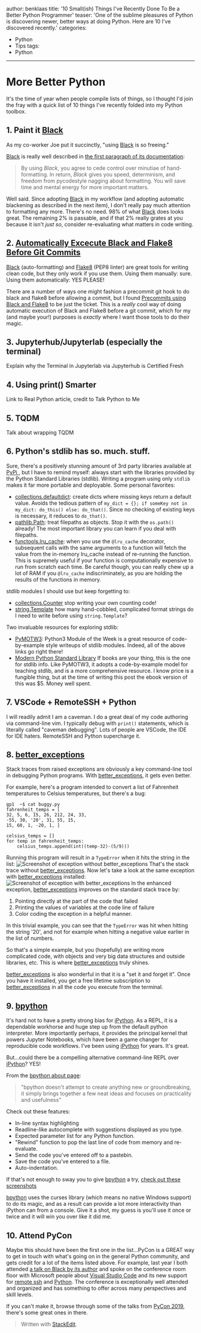 
author: benklaas
title: '10 Small(ish) Things I've Recently Done To Be a Better Python Programmer'
teaser: 'One of the sublime pleasures of Python is discovering newer, better ways at doing Python. Here are 10 I've discovered recently.'
categories: 
- Python
- Tips
tags:
- Python
---

# More Better Python

It's the time of year when people compile lists of things, so I thought I'd join the fray with a quick list of 10 things I've recently folded into my Python toolbox.

## 1. Paint it [Black](https://black.readthedocs.io/en/stable/)

As my co-worker Joe put it succinctly, "using [Black]([https://github.com/psf/black](https://github.com/psf/black)) is so freeing."

[Black]([https://github.com/psf/black](https://github.com/psf/black)) is really well described in [the first paragraph of its documentation](https://black.readthedocs.io/en/stable/):

> By using _Black_, you agree to cede control over minutiae of hand-formatting. In return, _Black_ gives you speed, determinism, and freedom from pycodestyle nagging about formatting. You will save time and mental energy for more important matters.

Well said. Since adopting [Black]([https://github.com/psf/black](https://github.com/psf/black)) in my workflow (and adopting automatic blackening as described in the next item), I don't really pay much attention to formatting any more. There's no need. 98% of what [Black]([https://github.com/psf/black](https://github.com/psf/black)) does looks great. The remaining 2% is passable, and if that 2% really grates at you because it isn't *just so*, consider re-evaluating what matters in code writing.

## 2. [Automatically Excecute Black and Flake8 Before Git Commits](https://ljvmiranda921.github.io/notebook/2018/06/21/precommits-using-black-and-flake8/)

[Black](https://github.com/psf/black) (auto-formatting) and [Flake8](http://flake8.pycqa.org/en/latest/) (PEP8 linter) are great tools for writing clean code, but they only work if you use them. Using them manually: sure. Using them automatically: YES PLEASE!

There are a number of ways one might fashion a precommit git hook to do black and flake8 before allowing a commit, but I found [Precommits using Black and Flake8](https://ljvmiranda921.github.io/notebook/2018/06/21/precommits-using-black-and-flake8/) to be just the ticket. This is a *really* cool way of doing automatic execution of Black and Flake8 before a git commit, which for my (and maybe your!) purposes is *exactly* where I want those tools to do their magic.

## 3. Jupyterhub/Jupyterlab (especially the terminal)

Explain why the Terminal in Jupyterlab via Jupyterhub is Certified Fresh

## 4. Using print() Smarter

Link to Real Python article, credit to Talk Python to Me

## 5. TQDM

Talk about wrapping TQDM

## 6. Python's stdlib has so. much. stuff.

Sure, there's a positively stunning amount of 3rd party libraries available at [PyPi ](https://pypi.org/search/?c=Programming%20Language%20::%20Python%20::%203), but I have to remind myself: always start with the libraries provided by the Python Standard Libraries (stdlib). Writing a program using only `stdlib` makes it far more portable and deployable. Some personal favorites:
* [collections.defaultdict](https://pymotw.com/3/collections/defaultdict.html): create dicts where missing keys return a default value. Avoids the tedious pattern of `my_dict = {}; if someKey not in my_dict: do_this() else: do_that()`. Since no checking of existing keys is necessary, it reduces to `do_that()`.
* [pathlib.Path](https://pymotw.com/3/pathlib/index.html): treat filepaths as objects. Stop it with the `os.path()` already! The most important library you can learn if you deal with filepaths.
* [functools.lru_cache](https://pymotw.com/3/functools/index.html): when you use the `@lru_cache` decorator, subsequent calls with the same arguments to a function will fetch the value from the in-memory lru_cache instead of re-running the function. This is supremely useful if your function is computationally expensive to run from scratch each time. Be careful though, you can really chew up a lot of RAM if you `@lru_cache` indiscriminately, as you are holding the results of the functions in memory.

stdlib modules I should use but keep forgetting to:
* [collections.Counter](https://pymotw.com/3/collections/counter.html) stop writing your own counting code!
* [string.Template](https://pymotw.com/3/string/index.html) how many hand-cobbled, complicated format strings do I need to write before using `string.Template`?

Two invaluable resources for exploring stdlib:
* [PyMOTW3](https://pymotw.com/3/index.html): Python3 Module of the Week is a great resource of code-by-example style writeups of stdlib modules. Indeed, all of the above links go right there!
* [Modern Python Standard Library](https://www.packtpub.com/application-development/modern-python-standard-library-cookbook) If books are your thing, this is the one for stdlib info. Like PyMOTW3, it adopts a code-by-example model for teaching stdlib, and is a more comprehensive resource. I know price is a fungible thing, but at the time of writing this post the ebook version of this was $5. Money well spent.

## 7. VSCode + RemoteSSH + Python

I will readily admit I am a caveman. I do a great deal of my code authoring via command-line vim. I typically debug with `print()` statements, which is literally called "caveman debugging". Lots of people are VSCode, the IDE for IDE haters. RemoteSSH and Python supercharge it.

## 8. [better_exceptions](https://github.com/Qix-/better-exceptions)
Stack traces from raised exceptions are obviously a key command-line tool in debugging Python programs. With [better_exceptions](https://github.com/Qix-/better-exceptions), it gets even better.
 
 For example, here's a program intended to convert a list of Fahrenheit temperatures to Celsius temperatures, but there's a bug:

    gp1  ~$ cat buggy.py
    fahrenheit_temps = [
    32, 5, 6, 15, 26, 212, 24, 33,
    -55, 30, '20', 31, 55, 15,
    15, 60, 1, -20, 1, ]
    
    celsius_temps = []
    for temp in fahrenheit_temps:
        celsius_temps.append(int((temp-32)-(5/9)))

Running this program will result in a `TypeError` when it hits the string in the list:
![Screenshot of exception without better_exceptions](https://benklaas.com/badexceptions.png)
That's the stack trace without [better_exceptions](https://github.com/Qix-/better-exceptions). Now let's take a look at the same exception with [better_exceptions](https://github.com/Qix-/better-exceptions) installed:
![Screenshot of exception with better_exceptions](https://benklaas.com/betterexceptions.png)
In the enhanced exception, [better_exceptions](https://github.com/Qix-/better-exceptions) improves on the standard stack trace by:

 1. Pointing directly at the part of the code that failed
 2. Printing the values of variables at the code line of failure
 3. Color coding the exception in a helpful manner.

In this trivial example, you can see that the `TypeError` was hit when hitting the string '20', and not for example when hitting a negative value earlier in the list of numbers.

So that's a simple example, but you (hopefully) are writing more complicated code, with objects and very big data structures and outside libraries, etc. This is where [better_exceptions](https://github.com/Qix-/better-exceptions) truly shines.

[better_exceptions](https://github.com/Qix-/better-exceptions) is also wonderful in that it is a "set it and forget it". Once you have it installed, you get a free lifetime subscription to [better_exceptions](https://github.com/Qix-/better-exceptions) in all the code you execute from the terminal.

## 9. [bpython](https://bpython-interpreter.org/)

It's hard not to have a pretty strong bias for [iPython](http://ipython.org/). As a REPL, it is a dependable workhorse and huge step up from the default python interpreter. More importantly perhaps, it provides the principal kernel that powers Jupyter Notebooks, which have been a game changer for reproducible code workflows. I've been using [iPython](http://ipython.org/) for years. It's great.

But...could there be a compelling alternative command-line REPL over [iPython](http://ipython.org/)? YES!

From the [bpython about page](https://bpython-interpreter.org/about.html):

> "bpython doesn't attempt to create anything new or groundbreaking, it
> simply brings together a few neat ideas and focuses on practicality
> and usefulness"

Check out these features:
-   In-line syntax highlighting
-   Readline-like autocomplete with suggestions displayed as you type.
-   Expected parameter list for any Python function.
-   "Rewind" function to pop the last line of code from memory and re-evaluate.
-   Send the code you've entered off to a pastebin.
-   Save the code you've entered to a file.
-   Auto-indentation.
 
If that's not enough to sway you to give [bpython](https://bpython-interpreter.org/) a try, [check out these screenshots](https://bpython-interpreter.org/screenshots.html)

[bpython](https://bpython-interpreter.org/) uses the curses library (which means no native Windows support) to do its magic, and as a result can provide a lot more interactivity than iPython can from a console. Give it a shot, my guess is you'll use it once or twice and it will win you over like it did me.

## 10. Attend PyCon
Maybe this should have been the first one in the list...PyCon is a GREAT way to get in touch with what's going on in the general Python community, and gets credit for a lot of the items listed above. For example, last year I both attended [a talk on Black by its author](https://youtu.be/esZLCuWs_2Y) and spoke on the conference room floor with Microsoft people about [Visual Studio Code](https://code.visualstudio.com/insiders/) and its new support for [remote ssh](https://code.visualstudio.com/docs/remote/ssh) and [Python](https://code.visualstudio.com/docs/python/python-tutorial). The conference is exceptionally well attended and organized and has something to offer across many perspectives and skill levels.

If you can't make it, browse through some of the talks from [PyCon 2019](https://www.youtube.com/results?search_query=pycon%202019), there's some great ones in there.

> Written with [StackEdit](https://stackedit.io/).

